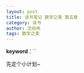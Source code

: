```yaml
---
layout: post
title: 读书笔记 数学之美 第五章
category: 读书
author: 沈伯伟
tags: 数学之美
---
```


**keyword**：``

先定个小计划~







